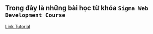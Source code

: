 ## Trong đây là những bài học từ khóa `Sigma Web Development Course`

[Link Tutorial](https://bom.so/SteMCj)
